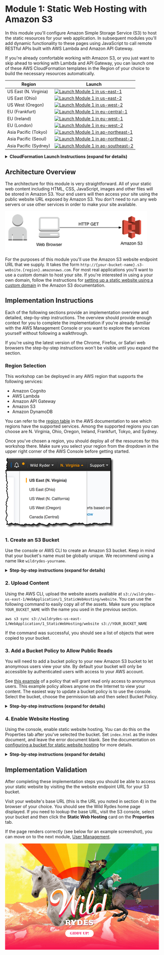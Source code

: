 # Module 1: Static Web Hosting with Amazon S3

In this module you'll configure Amazon Simple Storage Service (S3) to host the static resources for your web application. In subsequent modules you'll add dynamic functionality to these pages using JavaScript to call remote RESTful APIs built with AWS Lambda and Amazon API Gateway.

If you're already comfortable working with Amazon S3, or you just want to skip ahead to working with Lambda and API Gateway, you can launch one of these AWS CloudFormation templates in the Region of your choice to build the necessary resources automatically.

Region| Launch
------|-----
US East (N. Virginia) | [![Launch Module 1 in us-east-1](http://docs.aws.amazon.com/AWSCloudFormation/latest/UserGuide/images/cloudformation-launch-stack-button.png)](https://console.aws.amazon.com/cloudformation/home?region=us-east-1#/stacks/new?stackName=wildrydes-webapp-1&templateURL=https://s3.amazonaws.com/wildrydes-us-east-1/WebApplication/1_StaticWebHosting/webapp-static-hosting.yaml)
US East (Ohio) | [![Launch Module 1 in us-east-2](http://docs.aws.amazon.com/AWSCloudFormation/latest/UserGuide/images/cloudformation-launch-stack-button.png)](https://console.aws.amazon.com/cloudformation/home?region=us-east-2#/stacks/new?stackName=wildrydes-webapp-1&templateURL=https://s3.amazonaws.com/wildrydes-us-east-2/WebApplication/1_StaticWebHosting/webapp-static-hosting.yaml)
US West (Oregon) | [![Launch Module 1 in us-west-2](http://docs.aws.amazon.com/AWSCloudFormation/latest/UserGuide/images/cloudformation-launch-stack-button.png)](https://console.aws.amazon.com/cloudformation/home?region=us-west-2#/stacks/new?stackName=wildrydes-webapp-1&templateURL=https://s3.amazonaws.com/wildrydes-us-west-2/WebApplication/1_StaticWebHosting/webapp-static-hosting.yaml)
EU (Frankfurt) | [![Launch Module 1 in eu-central-1](http://docs.aws.amazon.com/AWSCloudFormation/latest/UserGuide/images/cloudformation-launch-stack-button.png)](https://console.aws.amazon.com/cloudformation/home?region=eu-central-1#/stacks/new?stackName=wildrydes-webapp-1&templateURL=https://s3.amazonaws.com/wildrydes-eu-central-1/WebApplication/1_StaticWebHosting/webapp-static-hosting.yaml)
EU (Ireland) | [![Launch Module 1 in eu-west-1](http://docs.aws.amazon.com/AWSCloudFormation/latest/UserGuide/images/cloudformation-launch-stack-button.png)](https://console.aws.amazon.com/cloudformation/home?region=eu-west-1#/stacks/new?stackName=wildrydes-webapp-1&templateURL=https://s3.amazonaws.com/wildrydes-eu-west-1/WebApplication/1_StaticWebHosting/webapp-static-hosting.yaml)
EU (London) | [![Launch Module 1 in eu-west-2](http://docs.aws.amazon.com/AWSCloudFormation/latest/UserGuide/images/cloudformation-launch-stack-button.png)](https://console.aws.amazon.com/cloudformation/home?region=eu-west-2#/stacks/new?stackName=wildrydes-webapp-1&templateURL=https://s3.amazonaws.com/wildrydes-eu-west-2/WebApplication/1_StaticWebHosting/webapp-static-hosting.yaml)
Asia Pacific (Tokyo) | [![Launch Module 1 in ap-northeast-1](http://docs.aws.amazon.com/AWSCloudFormation/latest/UserGuide/images/cloudformation-launch-stack-button.png)](https://console.aws.amazon.com/cloudformation/home?region=ap-northeast-1#/stacks/new?stackName=wildrydes-webapp-1&templateURL=https://s3.amazonaws.com/wildrydes-ap-northeast-1/WebApplication/1_StaticWebHosting/webapp-static-hosting.yaml)
Asia Pacific (Seoul) | [![Launch Module 1 in ap-northeast-2](http://docs.aws.amazon.com/AWSCloudFormation/latest/UserGuide/images/cloudformation-launch-stack-button.png)](https://console.aws.amazon.com/cloudformation/home?region=ap-northeast-2#/stacks/new?stackName=wildrydes-webapp-1&templateURL=https://s3.amazonaws.com/wildrydes-ap-northeast-2/WebApplication/1_StaticWebHosting/webapp-static-hosting.yaml)
Asia Pacific (Sydney) | [![Launch Module 1 in ap-southeast-2](http://docs.aws.amazon.com/AWSCloudFormation/latest/UserGuide/images/cloudformation-launch-stack-button.png)](https://console.aws.amazon.com/cloudformation/home?region=ap-southeast-2#/stacks/new?stackName=wildrydes-webapp-1&templateURL=https://s3.amazonaws.com/wildrydes-ap-southeast-2/WebApplication/1_StaticWebHosting/webapp-static-hosting.yaml)



<details>
<summary><strong>CloudFormation Launch Instructions (expand for details)</strong></summary><p>

1. Click the **Launch Stack** link above for the region of your choice.

1. Click **Next** on the Select Template page.

1. Provide a globally unique name for the **Website Bucket Name** such as `wildrydes-yourname` and click **Next**.
    ![Speficy Details Screenshot](../images/module1-cfn-specify-details.png)

1. On the Options page, leave all the defaults and click **Next**.

1. On the Review page, check the box to acknowledge that CloudFormation will create IAM resources and click **Create**.
    ![Acknowledge IAM Screenshot](../images/cfn-ack-iam.png)

    This template uses a custom resource to copy the static website assets from a central S3 bucket into your own dedicated bucket. In order for the custom resource to write to the new bucket in your account, it must create an IAM role it can assume with those permissions.

1. Wait for the `wildrydes-webapp-1` stack to reach a status of `CREATE_COMPLETE`.

1. With the `wildrydes-webapp-1` stack selected, click on the **Outputs** tab and click on the WebsiteURL link.

1. Verify the Wild Rydes home page is loading properly and move on to the next module, [User Management](../2_UserManagement).

</p></details>


## Architecture Overview

The architecture for this module is very straightforward. All of your static web content including HTML, CSS, JavaScript, images and other files will be stored in Amazon S3. Your end users will then access your site using the public website URL exposed by Amazon S3. You don't need to run any web servers or use other services in order to make your site available.

![Static website architecture](../images/static-website-architecture.png)

For the purposes of this module you'll use the Amazon S3 website endpoint URL that we supply. It takes the form `http://{your-bucket-name}.s3-website.{region}.amazonaws.com`. For most real applications you'll want to use a custom domain to host your site. If you're interested in using a your own domain, follow the instructions for [setting up a static website using a custom domain](http://docs.aws.amazon.com/AmazonS3/latest/dev/website-hosting-custom-domain-walkthrough.html) in the Amazon S3 documentation.

## Implementation Instructions

Each of the following sections provide an implementation overview and detailed, step-by-step instructions. The overview should provide enough context for you to complete the implementation if you're already familiar with the AWS Management Console or you want to explore the services yourself without following a walkthrough.

If you're using the latest version of the Chrome, Firefox, or Safari web browsers the step-by-step instructions won't be visible until you expand the section.

### Region Selection

This workshop can be deployed in any AWS region that supports the following services:

- Amazon Cognito
- AWS Lambda
- Amazon API Gateway
- Amazon S3
- Amazon DynamoDB

You can refer to the [region table](https://aws.amazon.com/about-aws/global-infrastructure/regional-product-services/) in the AWS documentation to see which regions have the supported services. Among the supported regions you can choose are N. Virginia, Ohio, Oregon, Ireland, Frankfurt, Tokyo, and Sydney.

Once you've chosen a region, you should deploy all of the resources for this workshop there. Make sure you select your region from the dropdown in the upper right corner of the AWS Console before getting started.

![Region selection screenshot](../images/region-selection.png)

### 1. Create an S3 Bucket

Use the console or AWS CLI to create an Amazon S3 bucket. Keep in mind that your bucket's name must be globally unique. We recommend using a name like `wildrydes-yourname`.

<details>
<summary><strong>Step-by-step instructions (expand for details)</strong></summary><p>

1. In the AWS Management Console choose **Services** then select **S3** under Storage.

1. Choose **+Create Bucket**

1. Provide a globally unique name for your bucket such as `wildrydes-yourname`.

1. Select the Region you've chosen to use for this workshop from the dropdown.

1. Choose **Create** in the lower left of the dialog without selecting a bucket to copy settings from.

    ![Create bucket screenshot](../images/create-bucket.png)

</p></details>

### 2. Upload Content

Using the AWS CLI, upload the website assets available at `s3://wildrydes-us-east-1/WebApplication/1_StaticWebHosting/website`. You can use the following command to easily copy all of the assets. Make sure you replace `YOUR_BUCKET_NAME` with the name you used in the previous section.

    aws s3 sync s3://wildrydes-us-east-1/WebApplication/1_StaticWebHosting/website s3://YOUR_BUCKET_NAME

If the command was successful, you should see a list of objects that were copied to your bucket.

### 3. Add a Bucket Policy to Allow Public Reads

You will need to add a bucket policy to your new Amazon S3 bucket to let anonymous users view your site. By default your bucket will only be accessible by authenticated users with access to your AWS account.

See [this example](http://docs.aws.amazon.com/AmazonS3/latest/dev/example-bucket-policies.html#example-bucket-policies-use-case-2) of a policy that will grant read only access to anonymous users. This example policy allows anyone on the Internet to view your content. The easiest way to update a bucket policy is to use the console. Select the bucket, choose the permission tab and then select Bucket Policy.

<details>
<summary><strong>Step-by-step instructions (expand for details)</strong></summary><p>

1. In the S3 console, select the name of the bucket you created in section 1.

1. Choose the **Permissions** tab, then choose **Bucket Policy**.

1. Enter the following policy document into the bucket policy editor replacing `YOUR_BUCKET_NAME` with the name of the bucket you created in section 1:

    ```json
    {
        "Version": "2012-10-17",
        "Statement": [
            {
                "Effect": "Allow",
                "Principal": "*",
                "Action": "s3:GetObject",
                "Resource": "arn:aws:s3:::YOUR_BUCKET_NAME/*"
            }
        ]
    }
    ```

    ![Update bucket policy screenshot](../images/update-bucket-policy.png)

1. Choose **Save** to apply the new policy.

</p></details>

### 4. Enable Website Hosting

Using the console, enable static website hosting. You can do this on the Properties tab after you've selected the bucket. Set `index.html` as the index document, and leave the error document blank. See the documentation on [configuring a bucket for static website hosting](https://docs.aws.amazon.com/AmazonS3/latest/dev/HowDoIWebsiteConfiguration.html) for more details.

<details>
<summary><strong>Step-by-step instructions (expand for details)</strong></summary><p>

1. From the bucket detail page in the S3 console, choose the **Properties** tab.

1. Choose the **Static website hosting** card.

1. Select **Use this bucket to host a website** and enter `index.html` for the Index document. Leave the other fields blank.

1. Note the **Endpoint** URL at the top of the dialog before choosing **Save**. You will use this URL throughout the rest of the workshop to view your web application. From here on this URL will be referred to as your website's base URL.

1. Click **Save** to save your changes.

    ![Enable website hosting screenshot](../images/enable-website-hosting.png)

</p></details>


## Implementation Validation

After completing these implementation steps you should be able to access your static website by visiting the the website endpoint URL for your S3 bucket.

Visit your website's base URL (this is the URL you noted in section 4) in the browser of your choice. You should see the Wild Rydes home page displayed. If you need to lookup the base URL, visit the S3 console, select your bucket and then click the **Static Web Hosting** card on the **Properties** tab.

If the page renders correctly (see below for an example screenshot), you can move on to the next module, [User Management](../2_UserManagement).

![Wild Rydes homepage screenshot](../images/wildrydes-homepage.png)

